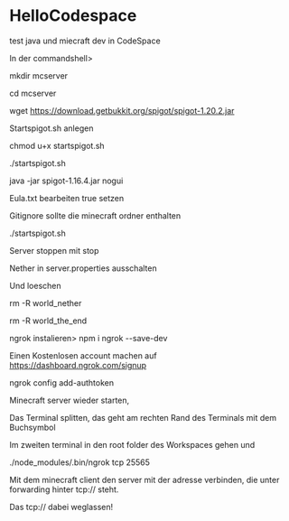 # HelloCodespace
test java und miecraft dev in CodeSpace

In der commandshell>

mkdir mcserver

cd mcserver

wget https://download.getbukkit.org/spigot/spigot-1.20.2.jar

Startspigot.sh anlegen

chmod u+x startspigot.sh 

./startspigot.sh

java  -jar spigot-1.16.4.jar nogui

Eula.txt bearbeiten true setzen

Gitignore sollte die minecraft ordner enthalten

./startspigot.sh

Server stoppen mit stop

Nether in server.properties ausschalten

Und loeschen

rm -R world_nether

rm -R world_the_end

ngrok instalieren>  npm i ngrok --save-dev

Einen Kostenlosen account machen auf https://dashboard.ngrok.com/signup

ngrok config add-authtoken <authtoken vom ngrok dashboard>

Minecraft server wieder starten,

Das Terminal splitten, das geht am rechten Rand des Terminals mit dem Buchsymbol

Im zweiten terminal in den root folder des Workspaces gehen und 

./node_modules/.bin/ngrok tcp 25565

Mit dem minecraft client den server mit der adresse verbinden, die unter forwarding hinter tcp:// steht.

Das tcp:// dabei weglassen!



